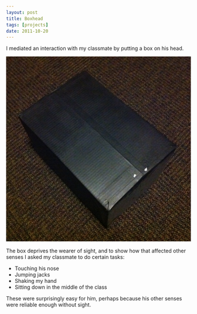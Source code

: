 ```yaml
---
layout: post
title: Boxhead
tags: [projects]
date: 2011-10-20
---
```


I mediated an interaction with my classmate by putting a box on his head.

![Boxhead](/images/mediated-interaction-1.jpg)

The box deprives the wearer of sight, and to show how that affected other senses I asked my classmate to do certain tasks:

- Touching his nose
- Jumping jacks
- Shaking my hand
- Sitting down in the middle of the class

These were surprisingly easy for him, perhaps because his other senses were reliable enough without sight.